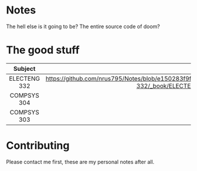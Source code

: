 # Notes

The hell else is it going to be? The entire source code of doom?

# The good stuff

| Subject | PDF Link |
|:-------:|:--------:|
| ELECTENG 332 | https://github.com/nrus795/Notes/blob/e150283f9f536dab3ab2fa6613e6f75f55fcebb8/Quarto_Notes/ELECTENG-332/_book/ELECTENG-332--Control-Systems.pdf |
| COMPSYS 304  | TBA |
| COMPSYS 303  | TBA |

# Contributing

Please contact me first, these are my personal notes after all.
